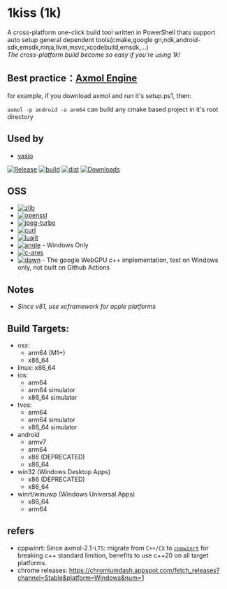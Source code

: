 # 1kiss (1k)

A cross-platform one-click build tool written in PowerShell thats support auto setup general dependent tools(cmake,google gn,ndk,android-sdk,emsdk,ninja,llvm,msvc,xcodebuild,emsdk,...)  
*The cross-platform build become so easy if you're using 1k!*

## Best practice：[Axmol Engine](https://axmol.dev)

for example, if you download axmol and run it's setup.ps1, then:

`axmol -p android -a arm64` can build any cmake based project in it's root directory

## Used by

- [yasio](https://github.com/yasio/yasio)
  
[![Release](https://img.shields.io/github/v/release/simdsoft/1kiss?include_prereleases&label=release)](../../releases/latest)
[![build](https://github.com/simdsoft/1kiss/actions/workflows/build.yml/badge.svg)](https://github.com/simdsoft/1kiss/actions/workflows/build.yml)
[![dist](https://github.com/simdsoft/1kiss/actions/workflows/dist.yml/badge.svg)](https://github.com/simdsoft/1kiss/actions/workflows/dist.yml)
[![Downloads](https://img.shields.io/github/downloads/simdsoft/1kiss/total.svg?label=downloads&colorB=orange)](../../releases/latest)

## OSS

- [![zlib](https://img.shields.io/badge/zlib-green.svg)](https://github.com/madler/zlib)
- [![openssl](https://img.shields.io/badge/openssl-green.svg)](https://github.com/openssl/openssl)
- [![jpeg-turbo](https://img.shields.io/badge/jpeg%2d%2dturbo-green.svg)](https://github.com/libjpeg-turbo/libjpeg-turbo)
- [![curl](https://img.shields.io/badge/curl-green.svg)](https://github.com/curl/curl/releases)
- [![luajit](https://img.shields.io/badge/luajit-green.svg)](https://github.com/LuaJIT/LuaJIT)
- [![angle](https://img.shields.io/badge/angle-green.svg)](https://github.com/google/angle) - Windows Only
- [![c-ares](https://img.shields.io/badge/c--ares-green.svg)](https://github.com/c-ares/c-ares)
- [![dawn](https://img.shields.io/badge/dawn-green.svg)]([https://github.com/c-ares/c-ares](https://dawn.googlesource.com/dawn.git)) - The google WebGPU c++ implementation, test on Windows only, not built on Github Actions

## Notes

- *Since v81, use xcframework for apple platforms*

## Build Targets:

- osx: 
  - arm64 (M1+)
  - x86_64
- linux: x86_64
- ios:
  - arm64
  - arm64 simulator
  - x86_64 simulator
- tvos:
  - arm64
  - arm64 simulator
  - x86_64 simulator
- android
  - armv7
  - arm64
  - x86 (DEPRECATED)
  - x86_64
- win32 (Windows Desktop Apps)
  - x86 (DEPRECATED)
  - x86_64
- winrt/winuwp (Windows Universal Apps)
  - x86_64
  - arm64

## refers

- cppwinrt: Since axmol-2.1-`LTS`: migrate from `C++/CX` to [`cppwinrt`](https://learn.microsoft.com/en-us/windows/uwp/cpp-and-winrt-apis/move-to-winrt-from-wrl) for breaking c++ standard limition, benefits to use c++20 on all target platforms.
- chrome releases: https://chromiumdash.appspot.com/fetch_releases?channel=Stable&platform=Windows&num=1
